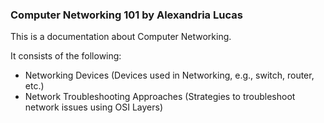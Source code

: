 ### Computer Networking 101 by Alexandria Lucas

This is a documentation about Computer Networking.

It consists of the following:
- Networking Devices (Devices used in Networking, e.g., switch, router, etc.)
- Network Troubleshooting Approaches (Strategies to troubleshoot network issues using OSI Layers)
